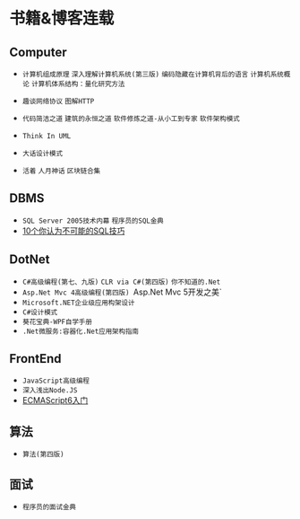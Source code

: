 # 书籍&博客连载

## Computer

* `计算机组成原理` `深入理解计算机系统(第三版)` `编码隐藏在计算机背后的语言` `计算机系统概论` `计算机体系结构：量化研究方法`

* `趣谈网络协议` `图解HTTP`
* `代码简洁之道` `建筑的永恒之道` `软件修炼之道-从小工到专家` `软件架构模式`
* `Think In UML`
* `大话设计模式`
* `活着` `人月神话`   `区块链合集`

## DBMS

* `SQL Server 2005技术内幕` `程序员的SQL金典`
* [10个你认为不可能的SQL技巧](https://blog.jooq.org/2016/04/25/10-sql-tricks-that-you-didnt-think-were-possible/?utm_source=dbweekly&utm_medium=email)

## DotNet

* `C#高级编程(第七、九版)` `CLR via C#(第四版)` `你不知道的.Net`
* `Asp.Net Mvc 4高级编程(第四版) `Asp.Net Mvc 5开发之美`
* `Microsoft.NET企业级应用构架设计`
* `C#设计模式`
* `葵花宝典-WPF自学手册`
* `.Net微服务:容器化.Net应用架构指南`

## FrontEnd

* `JavaScript高级编程`
* `深入浅出Node.JS`
* [ECMAScript6入门](http://es6.ruanyifeng.com/)

## 算法

* `算法(第四版)`

## 面试

* `程序员的面试金典`